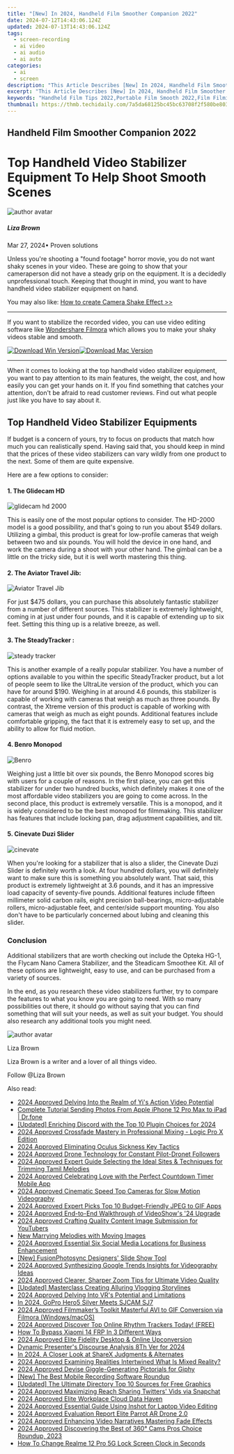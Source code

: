 ```yaml
---
title: "[New] In 2024, Handheld Film Smoother Companion 2022"
date: 2024-07-12T14:43:06.124Z
updated: 2024-07-13T14:43:06.124Z
tags: 
  - screen-recording
  - ai video
  - ai audio
  - ai auto
categories: 
  - ai
  - screen
description: "This Article Describes [New] In 2024, Handheld Film Smoother Companion 2022"
excerpt: "This Article Describes [New] In 2024, Handheld Film Smoother Companion 2022"
keywords: "Handheld Film Tips 2022,Portable Film Smooth 2022,Film Filming Hacks 2022,Smooth Film Shots 2022,Ultimate Film Tools 2022,Mobile Film Editing 2022,Pro Film Techniques 2022"
thumbnail: https://thmb.techidaily.com/7a5da68125bc45bc63708f2f580be8038605e22ab60525be31c19cd6a83a650a.jpg
---
```


## Handheld Film Smoother Companion 2022

# Top Handheld Video Stabilizer Equipment To Help Shoot Smooth Scenes

![author avatar](https://lh5.googleusercontent.com/-AIMmjowaFs4/AAAAAAAAAAI/AAAAAAAAABc/Y5UmwDaI7HU/s250-c-k/photo.jpg)

##### Liza Brown

 Mar 27, 2024• Proven solutions

Unless you're shooting a "found footage" horror movie, you do not want shaky scenes in your video. These are going to show that your cameraperson did not have a steady grip on the equipment. It is a decidedly unprofessional touch. Keeping that thought in mind, you want to have handheld video stabilizer equipment on hand.

You may also like: [How to create Camera Shake Effect >>](https://tools.techidaily.com/wondershare/filmora/download/)

---

If you want to stabilize the recorded video, you can use video editing software like [Wondershare Filmora](https://tools.techidaily.com/wondershare/filmora/download/) which allows you to make your shaky videos stable and smooth.

[![Download Win Version](https://images.wondershare.com/filmora/guide/download-btn-win.jpg)](https://tools.techidaily.com/wondershare/filmora/download/)[![Download Mac Version](https://images.wondershare.com/filmora/guide/download-btn-mac.jpg)](https://tools.techidaily.com/wondershare/filmora/download/)

---

When it comes to looking at the top handheld video stabilizer equipment, you want to pay attention to its main features, the weight, the cost, and how easily you can get your hands on it. If you find something that catches your attention, don't be afraid to read customer reviews. Find out what people just like you have to say about it.

## Top Handheld Video Stabilizer Equipments

If budget is a concern of yours, try to focus on products that match how much you can realistically spend. Having said that, you should keep in mind that the prices of these video stabilizers can vary wildly from one product to the next. Some of them are quite expensive.

Here are a few options to consider:

#### 1\. The Glidecam HD

![glidecam hd 2000](https://images.wondershare.com/filmora/article-images/glidecam-hd-2000.jpg)

This is easily one of the most popular options to consider. The HD-2000 model is a good possibility, and that's going to run you about $549 dollars. Utilizing a gimbal, this product is great for low-profile cameras that weigh between two and six pounds. You will hold the device in one hand, and work the camera during a shoot with your other hand. The gimbal can be a little on the tricky side, but it is well worth mastering this thing.

#### 2\. The Aviator Travel Jib:

![Aviator Travel Jib](https://images.wondershare.com/filmora/article-images/Aviator-Travel-Jib.jpg)

For just $475 dollars, you can purchase this absolutely fantastic stabilizer from a number of different sources. This stabilizer is extremely lightweight, coming in at just under four pounds, and it is capable of extending up to six feet. Setting this thing up is a relative breeze, as well.

#### 3\. The SteadyTracker :

![steady tracker](https://images.wondershare.com/filmora/article-images/steady-tracker.jpg)

This is another example of a really popular stabilizer. You have a number of options available to you within the specific SteadyTracker product, but a lot of people seem to like the UltraLite version of the product, which you can have for around $190\. Weighing in at around 4.6 pounds, this stabilizer is capable of working with cameras that weigh as much as three pounds. By contrast, the Xtreme version of this product is capable of working with cameras that weigh as much as eight pounds. Additional features include comfortable gripping, the fact that it is extremely easy to set up, and the ability to allow for fluid motion.

#### 4\. Benro Monopod

![Benro](https://images.wondershare.com/filmora/article-images/Benro.jpg)

Weighing just a little bit over six pounds, the Benro Monopod scores big with users for a couple of reasons. In the first place, you can get this stabilizer for under two hundred bucks, which definitely makes it one of the most affordable video stabilizers you are going to come across. In the second place, this product is extremely versatile. This is a monopod, and it is widely considered to be the best monopod for filmmaking. This stabilizer has features that include locking pan, drag adjustment capabilities, and tilt.

#### 5\. Cinevate Duzi Slider

![cinevate](https://images.wondershare.com/filmora/article-images/cinevate.jpg)

When you're looking for a stabilizer that is also a slider, the Cinevate Duzi Slider is definitely worth a look. At four hundred dollars, you will definitely want to make sure this is something you absolutely want. That said, this product is extremely lightweight at 3.6 pounds, and it has an impressive load capacity of seventy-five pounds. Additional features include fifteen millimeter solid carbon rails, eight precision ball-bearings, micro-adjustable rollers, micro-adjustable feet, and center/side support mounting. You also don't have to be particularly concerned about lubing and cleaning this slider.

### Conclusion

Additional stabilizers that are worth checking out include the Opteka HG-1, the Flycam Nano Camera Stabilizer, and the Steadicam Smoothee Kit. All of these options are lightweight, easy to use, and can be purchased from a variety of sources.

In the end, as you research these video stabilizers further, try to compare the features to what you know you are going to need. With so many possibilities out there, it should go without saying that you can find something that will suit your needs, as well as suit your budget. You should also research any additional tools you might need.

![author avatar](https://lh5.googleusercontent.com/-AIMmjowaFs4/AAAAAAAAAAI/AAAAAAAAABc/Y5UmwDaI7HU/s250-c-k/photo.jpg)

Liza Brown

Liza Brown is a writer and a lover of all things video.

Follow @Liza Brown


<ins class="adsbygoogle"
     style="display:block"
     data-ad-format="autorelaxed"
     data-ad-client="ca-pub-7571918770474297"
     data-ad-slot="1223367746"></ins>



<ins class="adsbygoogle"
     style="display:block"
     data-ad-client="ca-pub-7571918770474297"
     data-ad-slot="8358498916"
     data-ad-format="auto"
     data-full-width-responsive="true"></ins>




<span class="atpl-alsoreadstyle">Also read:</span>
<div><ul>
<li><a href="https://fox-cloud.techidaily.com/2024-approved-delving-into-the-realm-of-yis-action-video-potential/"><u>2024 Approved  Delving Into the Realm of Yi's Action Video Potential</u></a></li>
<li><a href="https://iphone-transfer.techidaily.com/complete-tutorial-sending-photos-from-apple-iphone-12-pro-max-to-ipad-drfone-by-drfone-transfer-from-ios/"><u>Complete Tutorial Sending Photos From Apple iPhone 12 Pro Max to iPad | Dr.fone</u></a></li>
<li><a href="https://discord-videos.techidaily.com/updated-enriching-discord-with-the-top-10-plugin-choices-for-2024/"><u>[Updated] Enriching Discord with the Top 10 Plugin Choices for 2024</u></a></li>
<li><a href="https://fox-cloud.techidaily.com/2024-approved-crossfade-mastery-in-professional-mixing-logic-pro-x-edition/"><u>2024 Approved  Crossfade Mastery in Professional Mixing - Logic Pro X Edition</u></a></li>
<li><a href="https://fox-cloud.techidaily.com/2024-approved-eliminating-oculus-sickness-key-tactics/"><u>2024 Approved  Eliminating Oculus Sickness  Key Tactics</u></a></li>
<li><a href="https://fox-cloud.techidaily.com/2024-approved-drone-technology-for-constant-pilot-dronet-followers/"><u>2024 Approved  Drone Technology for Constant Pilot-Dronet Followers</u></a></li>
<li><a href="https://fox-cloud.techidaily.com/2024-approved-expert-guide-selecting-the-ideal-sites-and-techniques-for-trimming-tamil-melodies/"><u>2024 Approved  Expert Guide  Selecting the Ideal Sites & Techniques for Trimming Tamil Melodies</u></a></li>
<li><a href="https://fox-cloud.techidaily.com/2024-approved-celebrating-love-with-the-perfect-countdown-timer-mobile-app/"><u>2024 Approved  Celebrating Love with the Perfect Countdown Timer Mobile App</u></a></li>
<li><a href="https://fox-cloud.techidaily.com/2024-approved-cinematic-speed-top-cameras-for-slow-motion-videography/"><u>2024 Approved  Cinematic Speed  Top Cameras for Slow Motion Videography</u></a></li>
<li><a href="https://fox-cloud.techidaily.com/2024-approved-expert-picks-top-10-budget-friendly-jpeg-to-gif-apps/"><u>2024 Approved  Expert Picks  Top 10 Budget-Friendly JPEG to GIF Apps</u></a></li>
<li><a href="https://fox-cloud.techidaily.com/2024-approved-end-to-end-walkthrough-of-videoshows-24-upgrade/"><u>2024 Approved  End-to-End Walkthrough of VideoShow's '24 Upgrade</u></a></li>
<li><a href="https://fox-cloud.techidaily.com/2024-approved-crafting-quality-content-image-submission-for-youtubers/"><u>2024 Approved  Crafting Quality Content  Image Submission for YouTubers</u></a></li>
<li><a href="https://sound-tweaking.techidaily.com/new-marrying-melodies-with-moving-images/"><u>New Marrying Melodies with Moving Images</u></a></li>
<li><a href="https://fox-cloud.techidaily.com/2024-approved-essential-six-social-media-locations-for-business-enhancement/"><u>2024 Approved  Essential Six Social Media Locations for Business Enhancement</u></a></li>
<li><a href="https://some-knowledge.techidaily.com/new-fusionphotosync-designers-slide-show-tool/"><u>[New] FusionPhotosync  Designers' Slide Show Tool</u></a></li>
<li><a href="https://youtube-stream.techidaily.com/2024-approved-synthesizing-google-trends-insights-for-videography-ideas/"><u>2024 Approved  Synthesizing Google Trends Insights for Videography Ideas</u></a></li>
<li><a href="https://fox-cloud.techidaily.com/2024-approved-clearer-sharper-zoom-tips-for-ultimate-video-quality/"><u>2024 Approved  Clearer, Sharper Zoom  Tips for Ultimate Video Quality</u></a></li>
<li><a href="https://some-guidance.techidaily.com/updated-masterclass-creating-alluring-vlogging-storylines/"><u>[Updated] Masterclass  Creating Alluring Vlogging Storylines</u></a></li>
<li><a href="https://fox-cloud.techidaily.com/2024-approved-delving-into-vrs-potential-and-limitations/"><u>2024 Approved  Delving Into VR's Potential and Limitations</u></a></li>
<li><a href="https://some-techniques.techidaily.com/in-2024-gopro-hero5-silver-meets-sjcam-sj7/"><u>In 2024, GoPro Hero5 Silver Meets SJCAM SJ7</u></a></li>
<li><a href="https://fox-cloud.techidaily.com/2024-approved-filmmakers-toolkit-masterful-avi-to-gif-conversion-via-filmora-windowsmacos/"><u>2024 Approved  Filmmaker’s Toolkit  Masterful AVI to GIF Conversion via Filmora (Windows/macOS)</u></a></li>
<li><a href="https://fox-cloud.techidaily.com/2024-approved-discover-top-online-rhythm-trackers-today-free/"><u>2024 Approved  Discover Top Online Rhythm Trackers Today! (FREE)</u></a></li>
<li><a href="https://bypass-frp.techidaily.com/how-to-bypass-xiaomi-14-frp-in-3-different-ways-by-drfone-android/"><u>How To Bypass Xiaomi 14 FRP In 3 Different Ways</u></a></li>
<li><a href="https://fox-cloud.techidaily.com/2024-approved-elite-fidelity-desktop-and-online-upconversion/"><u>2024 Approved  Elite Fidelity  Desktop & Online Upconversion</u></a></li>
<li><a href="https://screen-mirroring-recording.techidaily.com/dynamic-presenters-discourse-analysis-8th-ver-for-2024/"><u>Dynamic Presenter's Discourse Analysis 8Th Ver for 2024</u></a></li>
<li><a href="https://video-capture.techidaily.com/in-2024-a-closer-look-at-sharex-judgments-and-alternates/"><u>In 2024, A Closer Look at ShareX  Judgments & Alternates</u></a></li>
<li><a href="https://fox-cloud.techidaily.com/2024-approved-examining-realities-intertwined-what-is-mixed-reality/"><u>2024 Approved  Examining Realities Intertwined  What Is Mixed Reality?</u></a></li>
<li><a href="https://fox-cloud.techidaily.com/2024-approved-devise-giggle-generating-pictorials-for-giphy/"><u>2024 Approved  Devise Giggle-Generating Pictorials for Giphy</u></a></li>
<li><a href="https://screen-video-capture.techidaily.com/new-the-best-mobile-recording-software-roundup/"><u>[New] The Best Mobile Recording Software Roundup</u></a></li>
<li><a href="https://some-guidance.techidaily.com/updated-the-ultimate-directory-top-10-sources-for-free-graphics/"><u>[Updated] The Ultimate Directory  Top 10 Sources for Free Graphics</u></a></li>
<li><a href="https://twitter-videos.techidaily.com/2024-approved-maximizing-reach-sharing-twitters-vids-via-snapchat/"><u>2024 Approved  Maximizing Reach  Sharing Twitters' Vids via Snapchat</u></a></li>
<li><a href="https://fox-cloud.techidaily.com/2024-approved-elite-workplace-cloud-data-haven/"><u>2024 Approved  Elite Workplace Cloud Data Haven</u></a></li>
<li><a href="https://fox-cloud.techidaily.com/2024-approved-essential-guide-using-inshot-for-laptop-video-editing/"><u>2024 Approved  Essential Guide  Using Inshot for Laptop Video Editing</u></a></li>
<li><a href="https://fox-cloud.techidaily.com/2024-approved-evaluation-report-elite-parrot-ar-drone-20/"><u>2024 Approved  Evaluation Report  Elite Parrot AR Drone 2.0</u></a></li>
<li><a href="https://fox-cloud.techidaily.com/2024-approved-enhancing-video-narratives-mastering-fade-effects/"><u>2024 Approved  Enhancing Video Narratives  Mastering Fade Effects</u></a></li>
<li><a href="https://fox-cloud.techidaily.com/2024-approved-discovering-the-best-of-360-cams-pros-choice-roundup-2023/"><u>2024 Approved  Discovering the Best of 360° Cams  Pros Choice Roundup, 2023</u></a></li>
<li><a href="https://easy-unlock-android.techidaily.com/how-to-change-realme-12-pro-5g-lock-screen-clock-in-seconds-by-drfone-android/"><u>How To Change Realme 12 Pro 5G Lock Screen Clock in Seconds</u></a></li>
</ul></div>
